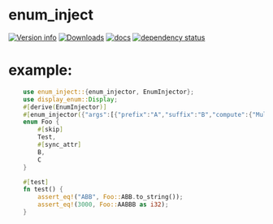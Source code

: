 # enum_inject

[![Version info](https://img.shields.io/crates/v/enum_inject.svg)](https://crates.io/crates/enum_inject)
[![Downloads](https://img.shields.io/crates/d/enum_inject.svg?style=flat-square)](https://crates.io/crates/enum_inject)
[![docs](https://img.shields.io/badge/docs-latest-blue.svg?style=flat-square)](https://docs.rs/enum_inject)
[![dependency status](https://deps.rs/crate/enum_inject/0.1.2/status.svg)](https://deps.rs/crate/enum_inject)

# example:
```rust
    use enum_inject::{enum_injector, EnumInjector};
    use display_enum::Display;
    #[derive(EnumInjector)]
    #[enum_injector({"args":[{"prefix":"A","suffix":"B","compute":{"Mul":1000}},{"prefix":"AA","suffix":"BB","compute":{"Mul":3000}}],"derives":["#[repr(i32)]","#[derive(Display)]"]})]
    enum Foo {
        #[skip]
        Test,
        #[sync_attr]
        B,
        C
    }

    #[test]
    fn test() {
        assert_eq!("ABB", Foo::ABB.to_string());
        assert_eq!(3000, Foo::AABBB as i32);
    }
```